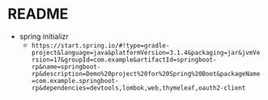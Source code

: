 # README

- spring initializr
  - `https://start.spring.io/#!type=gradle-project&language=java&platformVersion=3.1.4&packaging=jar&jvmVersion=17&groupId=com.example&artifactId=springboot-rp&name=springboot-rp&description=Demo%20project%20for%20Spring%20Boot&packageName=com.example.springboot-rp&dependencies=devtools,lombok,web,thymeleaf,oauth2-client`

